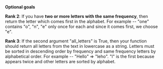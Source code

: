 **Optional goals**

**Rank 2**: If you have **two or more letters with the same frequency**, 
then return the letter which comes first in the alphabet. 
For example -- "one" contains "o", "n", "e" only once for each and since it comes first, we choose "e".

**Rank 3**: If the second argument "all_letters" is True, 
then your function should return all letters from the text in lowercase as a string.
Letters must be sorted in descending order by frequency and same frequency letters by alphabetical order.
For example -- "Hello" => "leho". "l" is the first because appears twice and
other letters are sorted by alphabet.
